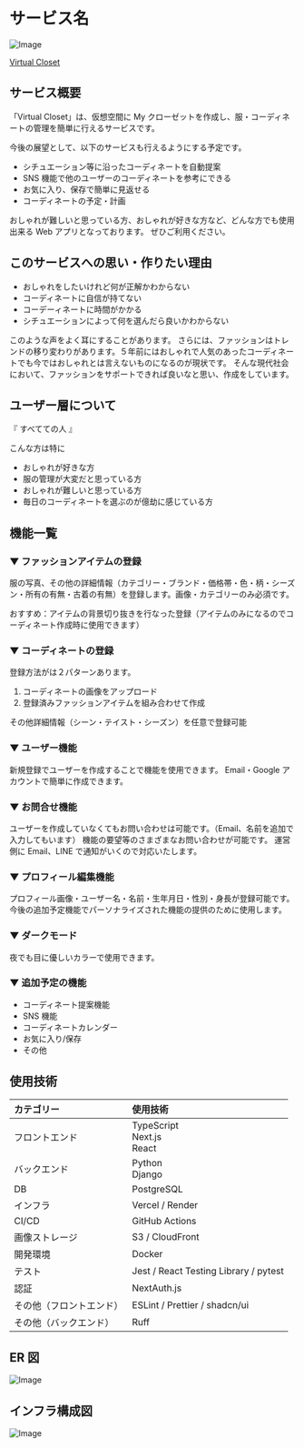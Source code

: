 # サービス名

<img alt="Image" src="https://github.com/user-attachments/assets/c6072b1b-94da-4858-91fa-2273b8bd8212" />

[Virtual Closet](https://www.virtual-closet.jp/)

## サービス概要

「Virtual Closet」は、仮想空間に My クローゼットを作成し、服・コーディネートの管理を簡単に行えるサービスです。

今後の展望として、以下のサービスも行えるようにする予定です。

- シチュエーション等に沿ったコーディネートを自動提案
- SNS 機能で他のユーザーのコーディネートを参考にできる
- お気に入り、保存で簡単に見返せる
- コーディネートの予定・計画

おしゃれが難しいと思っている方、おしゃれが好きな方など、どんな方でも使用出来る Web アプリとなっております。
ぜひご利用ください。

## このサービスへの思い・作りたい理由

- おしゃれをしたいけれど何が正解かわからない
- コーディネートに自信が持てない
- コーデーィネートに時間がかかる
- シチュエーションによって何を選んだら良いかわからない

このような声をよく耳にすることがあります。
さらには、ファッションはトレンドの移り変わりがあります。５年前にはおしゃれで人気のあったコーディネートでも今ではおしゃれとは言えないものになるのが現状です。
そんな現代社会において、ファッションをサポートできれば良いなと思い、作成をしています。

## ユーザー層について

『 すべてての人 』

こんな方は特に

- おしゃれが好きな方
- 服の管理が大変だと思っている方
- おしゃれが難しいと思っている方
- 毎日のコーディネートを選ぶのが億劫に感じている方

## 機能一覧

### ▼ ファッションアイテムの登録

服の写真、その他の詳細情報（カテゴリー・ブランド・価格帯・色・柄・シーズン・所有の有無・古着の有無）を登録します。画像・カテゴリーのみ必須です。

おすすめ：アイテムの背景切り抜きを行なった登録（アイテムのみになるのでコーディネート作成時に使用できます）

### ▼ コーディネートの登録

登録方法がは２パターンあります。

1. コーディネートの画像をアップロード
2. 登録済みファッションアイテムを組み合わせて作成

その他詳細情報（シーン・テイスト・シーズン）を任意で登録可能

### ▼ ユーザー機能

新規登録でユーザーを作成することで機能を使用できます。
Email・Google アカウントで簡単に作成できます。

### ▼ お問合せ機能

ユーザーを作成していなくてもお問い合わせは可能です。（Email、名前を追加で入力してもいます）
機能の要望等のさまざまなお問い合わせが可能です。
運営側に Email、LINE で通知がいくので対応いたします。

### ▼ プロフィール編集機能

プロフィール画像・ユーザー名・名前・生年月日・性別・身長が登録可能です。
今後の追加予定機能でパーソナライズされた機能の提供のために使用します。

### ▼ ダークモード

夜でも目に優しいカラーで使用できます。

### ▼ 追加予定の機能

- コーディネート提案機能
- SNS 機能
- コーディネートカレンダー
- お気に入り/保存
- その他

## 使用技術

| カテゴリー               | 使用技術                              |
| :----------------------- | :------------------------------------ |
| フロントエンド           | TypeScript <br>Next.js <br>React      |
| バックエンド             | Python<br> Django                     |
| DB                       | PostgreSQL                            |
| インフラ                 | Vercel / Render                       |
| CI/CD                    | GitHub Actions                        |
| 画像ストレージ           | S3 / CloudFront                       |
| 開発環境                 | Docker                                |
| テスト                   | Jest / React Testing Library / pytest |
| 認証                     | NextAuth.js                           |
| その他（フロントエンド） | ESLint / Prettier / shadcn/ui         |
| その他（バックエンド）   | Ruff                                  |

## ER 図

![Image](https://github.com/user-attachments/assets/35cc2be4-837c-43bd-977c-73b6dee0d07e)

## インフラ構成図

![Image](https://github.com/user-attachments/assets/57bf03a7-541a-4988-bdba-325f36e0f76c)
